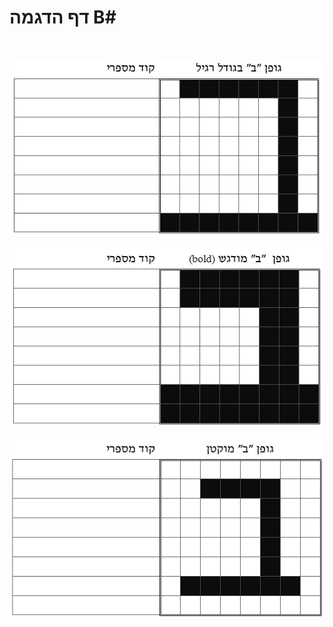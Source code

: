 
# דף הדגמה B#

<br/>
<br/>

<div id="container" align="center">
  <img class="img-responsive" src="img07.png" title=""/>
</div>

<br/>

<div id="container" align="center">
  <img class="img-responsive" src="img08.png" title=""/>
</div>

<br/>

<div id="container" align="center">
  <img class="img-responsive" src="img09.png" title=""/>
</div>
